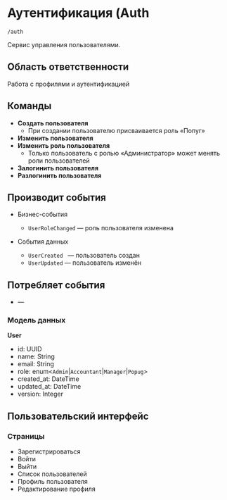 # Аутентификация (Auth

`/auth`

Сервис управления пользователями.

## Область ответственности

Работа с профилями и аутентификацией

## Команды

- **Создать пользователя**
  - При создании пользователю присваивается роль «Попуг»
- **Изменить пользователя**
- **Изменить роль пользователя**
  - Только пользователь с ролью «Администратор» может менять роли пользователей
- **Залогинить пользователя**
- **Разлогинить пользователя**


## Производит события

- Бизнес-события
  - `UserRoleChanged` — роль пользователя изменена

- События данных
  - `UserCreated ` — пользователь создан
  - `UserUpdated` — пользователь изменён

## Потребляет события
  - —

### Модель данных

**User**

- id: UUID
- name: String
- email: String
- role: enum\<`Admin`|`Accountant`|`Manager`|`Popug`>
- created\_at: DateTime
- updated\_at: DateTime
- version: Integer 

## Пользовательский интерфейс

### Страницы

- Зарегистрироваться
- Войти
- Выйти
- Список пользователей
- Профиль пользователя
- Редактирование профиля